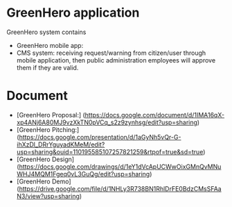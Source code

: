 # GreenHero application

GreenHero system contains
- GreenHero mobile app:
- CMS system: receiving request/warning from citizen/user through mobile application, then public administration employees will approve them if they are valid.


# Document
- [GreenHero Proposal:] (https://docs.google.com/document/d/1IMA16qX-xp4ANj6A80MJ9vzXkTN0pVCq_s2z9zynhsg/edit?usp=sharing)
- [GreenHero Pitching:] (https://docs.google.com/presentation/d/1aGyNh5vQr-G-ihXzDl_DRrYguyadKMeM/edit?usp=sharing&ouid=110195585107257821259&rtpof=true&sd=true)
- [GreenHero Design] (https://docs.google.com/drawings/d/1eY1dVcApUCWwOixGMnQvMNuWHJ4MQM1Fgeq0vL3GuQg/edit?usp=sharing)
- [GreenHero Demo] (https://drive.google.com/file/d/1NHLy3R738BN1RhlDrFE0BdzCMsSFAaN3/view?usp=sharing)

